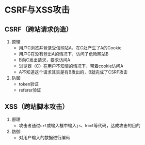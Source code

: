 # CSRF与XSS攻击

## CSRF（跨站请求伪造）

1. 原理
   - 用户C浏览并登录受信网站A，在C处产生了A的Cookie
   - 用户C在没有登出A的情况下，访问了危险网站B
   - B向C发出请求，要求访问A
   - 浏览器（C）在用户不知情的情况下，带着cookie访问A
   - A不知道这个请求其实是有B发出的，B就完成了CSRF攻击
2. 防御
   - token验证
   - referer验证

## XSS（跨站脚本攻击）

1. 原理
   - 攻击者通过`url`或输入框中输入`js`、`html`等代码，达成攻击的目的
2. 防御
   - 对用户输入的数据进行编码